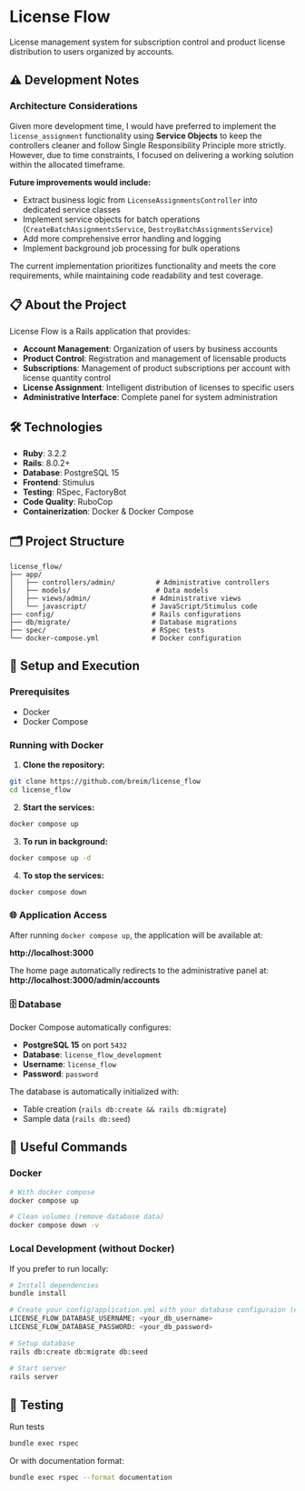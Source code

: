# License Flow

License management system for subscription control and product license distribution to users organized by accounts.


## ⚠️ Development Notes

### Architecture Considerations

Given more development time, I would have preferred to implement the `license_assignment` functionality using **Service Objects** to keep the controllers cleaner and follow Single Responsibility Principle more strictly. However, due to time constraints, I focused on delivering a working solution within the allocated timeframe.

**Future improvements would include:**
- Extract business logic from `LicenseAssignmentsController` into dedicated service classes
- Implement service objects for batch operations (`CreateBatchAssignmentsService`, `DestroyBatchAssignmentsService`)
- Add more comprehensive error handling and logging
- Implement background job processing for bulk operations

The current implementation prioritizes functionality and meets the core requirements, while maintaining code readability and test coverage.

## 📋 About the Project

License Flow is a Rails application that provides:

- **Account Management**: Organization of users by business accounts
- **Product Control**: Registration and management of licensable products
- **Subscriptions**: Management of product subscriptions per account with license quantity control
- **License Assignment**: Intelligent distribution of licenses to specific users
- **Administrative Interface**: Complete panel for system administration

## 🛠 Technologies

- **Ruby**: 3.2.2
- **Rails**: 8.0.2+
- **Database**: PostgreSQL 15
- **Frontend**: Stimulus
- **Testing**: RSpec, FactoryBot
- **Code Quality**: RuboCop
- **Containerization**: Docker & Docker Compose

## 🗂 Project Structure

```
license_flow/
├── app/
│   ├── controllers/admin/          # Administrative controllers
│   ├── models/                     # Data models
│   ├── views/admin/               # Administrative views
│   └── javascript/                # JavaScript/Stimulus code
├── config/                        # Rails configurations
├── db/migrate/                    # Database migrations
├── spec/                          # RSpec tests
└── docker-compose.yml             # Docker configuration
```

## 🚀 Setup and Execution

### Prerequisites

- Docker
- Docker Compose

### Running with Docker

1. **Clone the repository:**
```bash
git clone https://github.com/breim/license_flow
cd license_flow
```

2. **Start the services:**
```bash
docker compose up
```

3. **To run in background:**
```bash
docker compose up -d
```

4. **To stop the services:**
```bash
docker compose down
```

### 🌐 Application Access

After running `docker compose up`, the application will be available at:

**http://localhost:3000**

The home page automatically redirects to the administrative panel at:
**http://localhost:3000/admin/accounts**

### 🗄 Database

Docker Compose automatically configures:

- **PostgreSQL 15** on port `5432`
- **Database**: `license_flow_development`
- **Username**: `license_flow`
- **Password**: `password`

The database is automatically initialized with:
- Table creation (`rails db:create && rails db:migrate`)
- Sample data (`rails db:seed`)

## 🔧 Useful Commands

### Docker

```bash
# With docker compose
docker compose up

# Clean volumes (remove database data)
docker compose down -v
```

### Local Development (without Docker)

If you prefer to run locally:

```bash
# Install dependencies
bundle install

# Create your config/application.yml with your database configuraion (example)
LICENSE_FLOW_DATABASE_USERNAME: <your_db_username>
LICENSE_FLOW_DATABASE_PASSWORD: <your_db_password>

# Setup database
rails db:create db:migrate db:seed

# Start server
rails server
```

## 🧪 Testing

Run tests

```bash
bundle exec rspec
```

Or with documentation format:

```bash
bundle exec rspec --format documentation
```
